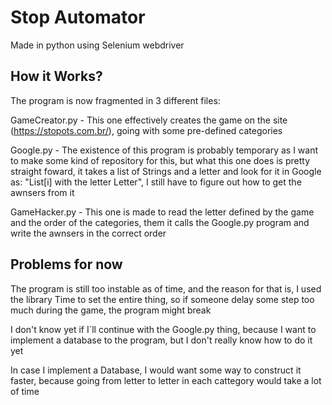 # Stop Automator

Made in python using Selenium webdriver

## How it Works?

The program is now fragmented in 3 different files:

GameCreator.py - This one effectively creates the game on the site (https://stopots.com.br/), going with some pre-defined categories

Google.py - The existence of this program is probably temporary as I want to make some kind of repository for this, but what this one does is pretty straight foward, it takes a list of Strings and a letter and look for it in Google as: "List[i] with the letter Letter", I still have to figure out how to get the awnsers from it

GameHacker.py - This one is made to read the letter defined by the game and the order of the categories, them it calls the Google.py program and write the awnsers in the correct order


## Problems for now

The program is still too instable as of time, and the reason for that is, I used the library Time to set the entire thing, so if someone delay some step too much during the game, the program might break

I don't know yet if I´ll continue with the Google.py thing, because I want to implement a database to the program, but I don't really know how to do it yet

In case I implement a Database, I would want some way to construct it faster, because going from letter to letter in each cattegory would take a lot of time
